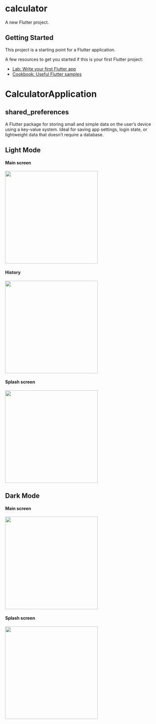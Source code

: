 # calculator

A new Flutter project.

## Getting Started

This project is a starting point for a Flutter application.

A few resources to get you started if this is your first Flutter project:

- [Lab: Write your first Flutter app](https://docs.flutter.dev/get-started/codelab)
- [Cookbook: Useful Flutter samples](https://docs.flutter.dev/cookbook)

# CalculatorApplication
<h2>shared_preferences</h2>
A Flutter package for storing small and simple data on the user’s device using a key-value system.
Ideal for saving app settings, login state, or lightweight data that doesn’t require a database.

## Light Mode
<h4>Main screen</h4>
<img src="https://github.com/AmirNori-Flutter/CalculatorApplication/blob/main/assets/Pictures/2.png" width="300"/>
<h4>History</h4>
<img src="https://github.com/AmirNori-Flutter/CalculatorApplication/blob/main/assets/Pictures/3.png" width="300"/>
<h4>Splash screen</h4>
<img src="https://github.com/AmirNori-Flutter/CalculatorApplication/blob/main/assets/Pictures/1.png" width="300"/>

## Dark Mode
<h4>Main screen</h4>
<img src="https://github.com/AmirNori-Flutter/CalculatorApplication/blob/main/assets/Pictures/4.png" width="300"/>
<h4>Splash screen</h4>
<img src="https://github.com/AmirNori-Flutter/CalculatorApplication/blob/main/assets/Pictures/5.png" width="300"/>
